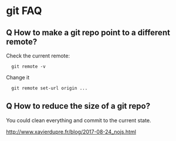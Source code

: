 # git FAQ

## Q How to make a git repo point to a different remote?

Check the current remote:
```
  git remote -v
```
Change it
```
  git remote set-url origin ...
```
## Q How to reduce the size of a git repo?

You could clean everything and commit to the current state.

http://www.xavierdupre.fr/blog/2017-08-24_nojs.html

